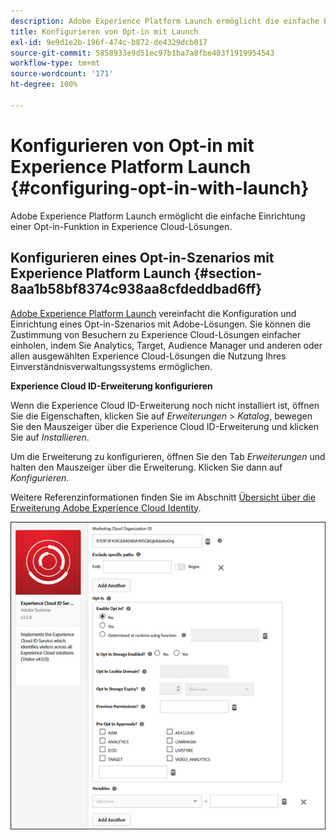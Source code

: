 ```yaml
---
description: Adobe Experience Platform Launch ermöglicht die einfache Einrichtung einer Opt-in-Funktion in Experience Cloud-Lösungen.
title: Konfigurieren von Opt-in mit Launch
exl-id: 9e9d1e2b-196f-474c-b872-de4329dcb017
source-git-commit: 5858933e9d51ec97b1ba7a8fbe483f1919954543
workflow-type: tm+mt
source-wordcount: '171'
ht-degree: 100%

---
```


# Konfigurieren von Opt-in mit Experience Platform Launch {#configuring-opt-in-with-launch}

Adobe Experience Platform Launch ermöglicht die einfache Einrichtung einer Opt-in-Funktion in Experience Cloud-Lösungen.

## Konfigurieren eines Opt-in-Szenarios mit Experience Platform Launch {#section-8aa1b58bf8374c938aa8cfdeddbad6ff}

[Adobe Experience Platform Launch](https://experienceleague.adobe.com/docs/experience-platform/tags/home.html?lang=de) vereinfacht die Konfiguration und Einrichtung eines Opt-in-Szenarios mit Adobe-Lösungen. Sie können die Zustimmung von Besuchern zu Experience Cloud-Lösungen einfacher einholen, indem Sie Analytics, Target, Audience Manager und anderen oder allen ausgewählten Experience Cloud-Lösungen die Nutzung Ihres Einverständnisverwaltungssystems ermöglichen.

**Experience Cloud ID-Erweiterung konfigurieren**

Wenn die Experience Cloud ID-Erweiterung noch nicht installiert ist, öffnen Sie die Eigenschaften, klicken Sie auf *Erweiterungen* > *Katalog*, bewegen Sie den Mauszeiger über die Experience Cloud ID-Erweiterung und klicken Sie auf *Installieren*.

Um die Erweiterung zu konfigurieren, öffnen Sie den Tab *Erweiterungen* und halten den Mauszeiger über die Erweiterung. Klicken Sie dann auf *Konfigurieren*.

Weitere Referenzinformationen finden Sie im Abschnitt [Übersicht über die Erweiterung Adobe Experience Cloud Identity](https://experienceleague.adobe.com/docs/experience-platform/tags/extensions/adobe/id-service/overview.html?lang=de).

![](assets/optin-launch.jpg)
